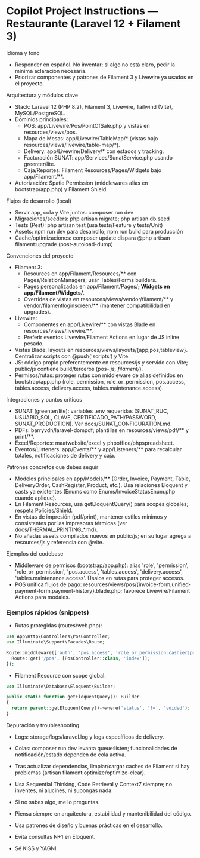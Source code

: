 # Copilot Project Instructions — Restaurante (Laravel 12 + Filament 3)

Idioma y tono
- Responder en español. No inventar; si algo no está claro, pedir la mínima aclaración necesaria.
- Priorizar componentes y patrones de Filament 3 y Livewire ya usados en el proyecto.

Arquitectura y módulos clave
- Stack: Laravel 12 (PHP 8.2), Filament 3, Livewire, Tailwind (Vite), MySQL/PostgreSQL.
- Dominios principales:
  - POS: app/Livewire/Pos/PointOfSale.php y vistas en resources/views/pos.
  - Mapa de Mesas: app/Livewire/TableMap/* (vistas bajo resources/views/livewire/table-map/*).
  - Delivery: app/Livewire/Delivery/* con estados y tracking.
  - Facturación SUNAT: app/Services/SunatService.php usando greenter/lite.
  - Caja/Reportes: Filament Resources/Pages/Widgets bajo app/Filament/**.
- Autorización: Spatie Permission (middlewares alias en bootstrap/app.php) y Filament Shield.

Flujos de desarrollo (local)
- Servir app, cola y Vite juntos: composer run dev
- Migraciones/seeders: php artisan migrate; php artisan db:seed
- Tests (Pest): php artisan test (usa tests/Feature y tests/Unit)
- Assets: npm run dev para desarrollo; npm run build para producción
- Cache/optimizaciones: composer update dispara @php artisan filament:upgrade (post-autoload-dump)

Convenciones del proyecto
- Filament 3:
  - Resources en app/Filament/Resources/** con Pages/RelationManagers; usar Tables/Forms builders.
  - Pages personalizadas en app/Filament/Pages/**; Widgets en app/Filament/Widgets/**.
  - Overrides de vistas en resources/views/vendor/filament/** y vendor/filamentloginscreen/** (mantener compatibilidad en upgrades).
- Livewire:
  - Componentes en app/Livewire/** con vistas Blade en resources/views/livewire/**.
  - Preferir eventos Livewire/Filament Actions en lugar de JS inline pesado.
- Vistas Blade: layouts en resources/views/layouts/{app,pos,tableview}. Centralizar scripts con @push('scripts') y Vite.
- JS: código propio preferentemente en resources/js y servido con Vite; public/js contiene build/terceros (pos-*.js, filament/*).
- Permisos/rutas: proteger rutas con middleware de alias definidos en bootstrap/app.php (role, permission, role_or_permission, pos.access, tables.access, delivery.access, tables.maintenance.access).

Integraciones y puntos críticos
- SUNAT (greenter/lite): variables .env requeridas (SUNAT_RUC, USUARIO_SOL, CLAVE, CERTIFICADO_PATH/PASSWORD, SUNAT_PRODUCTION). Ver docs/SUNAT_CONFIGURATION.md.
- PDFs: barryvdh/laravel-dompdf; plantillas en resources/views/pdf/** y print/**.
- Excel/Reportes: maatwebsite/excel y phpoffice/phpspreadsheet.
- Eventos/Listeners: app/Events/** y app/Listeners/** para recalcular totales, notificaciones de delivery y caja.

Patrones concretos que debes seguir
- Modelos principales en app/Models/** (Order, Invoice, Payment, Table, DeliveryOrder, CashRegister, Product, etc.). Usa relaciones Eloquent y casts ya existentes (Enums como Enums/InvoiceStatusEnum.php cuando aplique).
- En Filament Resources, usa getEloquentQuery() para scopes globales; respeta Policies/Shield.
- En vistas de impresión (pdf/print), mantener estilos mínimos y consistentes por las impresoras térmicas (ver docs/THERMAL_PRINTING_*.md).
- No añadas assets compilados nuevos en public/js; en su lugar agrega a resources/js y referencia con @vite.

Ejemplos del codebase
- Middleware de permisos (bootstrap/app.php): alias 'role', 'permission', 'role_or_permission', 'pos.access', 'tables.access', 'delivery.access', 'tables.maintenance.access'. Úsalos en rutas para proteger accesos.
- POS unifica flujos de pago: resources/views/pos/{invoice-form,unified-payment-form,payment-history}.blade.php; favorece Livewire/Filament Actions para modales.

### Ejemplos rápidos (snippets)

- Rutas protegidas (routes/web.php):
```php
use App\Http\Controllers\PosController;
use Illuminate\Support\Facades\Route;

Route::middleware(['auth', 'pos.access', 'role_or_permission:cashier|pos.access'])->group(function () {
  Route::get('/pos', [PosController::class, 'index']);
});
```

- Filament Resource con scope global:
```php
use Illuminate\Database\Eloquent\Builder;

public static function getEloquentQuery(): Builder
{
  return parent::getEloquentQuery()->where('status', '!=', 'voided');
}
```

Depuración y troubleshooting
- Logs: storage/logs/laravel.log y logs específicos de delivery.
- Colas: composer run dev levanta queue:listen; funcionalidades de notificación/estado dependen de cola activa.
- Tras actualizar dependencias, limpiar/cargar caches de Filament si hay problemas (artisan filament:optimize/optimize-clear).

- Usa Sequential Thinking, Code Retrieval y Context7 siempre; no inventes, ni alucines, ni supongas nada.
- Si no sabes algo, me lo preguntas.
- Piensa siempre en arquitectura, estabilidad y mantenibilidad del código.
- Usa patrones de diseño y buenas prácticas en el desarrollo.
- Evita consultas N+1 en Eloquent.
- Sé KISS y YAGNI.


